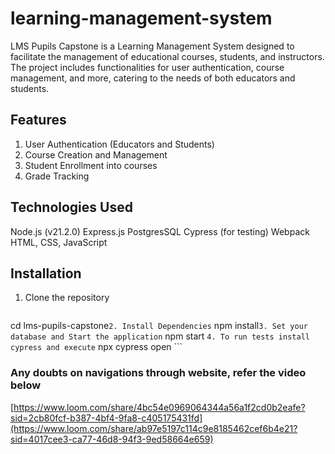 # learning-management-system
LMS Pupils Capstone is a Learning Management System designed to facilitate the management of educational courses, students, and instructors. The project includes functionalities for user authentication, course management, and more, catering to the needs of both educators and students.

## Features
  1. User Authentication (Educators and Students)
  2. Course Creation and Management
  3. Student Enrollment into courses
  4. Grade Tracking

## Technologies Used
  Node.js (v21.2.0)
  Express.js
  PostgresSQL
  Cypress (for testing)
  Webpack
  HTML, CSS, JavaScript

## Installation
1. Clone the repository
   ``` git clone https://github.com/Aishwariyaa-Anand/lms-pupils-capstone.git
cd lms-pupils-capstone```
2. Install Dependencies
  ``` npm install```
3. Set your database and Start the application
  ``` npm start ```
4. To run tests install cypress and execute
  ``` npx cypress open ```

### Any doubts on navigations through website, refer the video below
[https://www.loom.com/share/4bc54e0969064344a56a1f2cd0b2eafe?sid=2cb80fcf-b387-4bf4-9fa8-c405175431fd](https://www.loom.com/share/ab97e5197c114c9e8185462cef6b4e21?sid=4017cee3-ca77-46d8-94f3-9ed58664e659)
